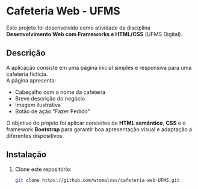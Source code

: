 # Cafeteria Web - UFMS

Este projeto foi desenvolvido como atividade da disciplina **Desenvolvimento Web com Frameworks e HTML/CSS** (UFMS Digital).  

## Descrição
A aplicação consiste em uma página inicial simples e responsiva para uma cafeteria fictícia.  
A página apresenta:
- Cabeçalho com o nome da cafeteria
- Breve descrição do negócio
- Imagem ilustrativa
- Botão de ação "Fazer Pedido"

O objetivo do projeto foi aplicar conceitos de **HTML semântico**, **CSS** e o framework **Bootstrap** para garantir boa apresentação visual e adaptação a diferentes dispositivos.

## Instalação
1. Clone este repositório:
   ```bash
   git clone https://github.com/wtomalves/cafeteria-web-UFMS.git
